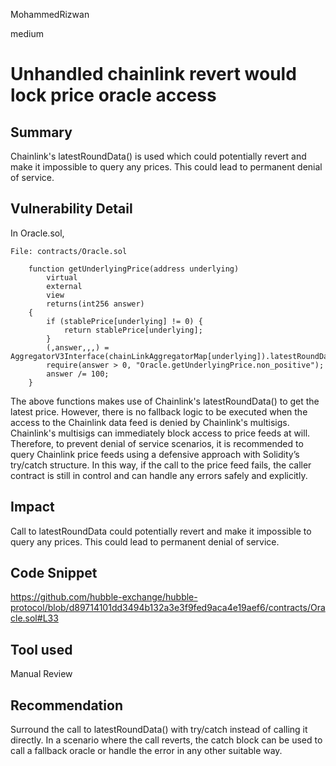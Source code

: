 MohammedRizwan

medium

# Unhandled chainlink revert would lock price oracle access

## Summary
Chainlink's latestRoundData() is used which could potentially revert and make it impossible to query any prices. This could lead to permanent denial of service.

## Vulnerability Detail
In Oracle.sol,

```Solidity
File: contracts/Oracle.sol

    function getUnderlyingPrice(address underlying)
        virtual
        external
        view
        returns(int256 answer)
    {
        if (stablePrice[underlying] != 0) {
            return stablePrice[underlying];
        }
        (,answer,,,) = AggregatorV3Interface(chainLinkAggregatorMap[underlying]).latestRoundData();
        require(answer > 0, "Oracle.getUnderlyingPrice.non_positive");
        answer /= 100;
    }
```

The above functions makes use of Chainlink's latestRoundData() to get the latest price. However, there is no fallback logic to be executed when the access to the Chainlink data feed is denied by Chainlink's multisigs. Chainlink's multisigs can immediately block access to price feeds at will. Therefore, to prevent denial of service scenarios, it is recommended to query Chainlink price feeds using a defensive approach with Solidity’s try/catch structure. In this way, if the call to the price feed fails, the caller contract is still in control and can handle any errors safely and explicitly.

## Impact
Call to latestRoundData could potentially revert and make it impossible to query any prices. This could lead to permanent denial of service.

## Code Snippet
https://github.com/hubble-exchange/hubble-protocol/blob/d89714101dd3494b132a3e3f9fed9aca4e19aef6/contracts/Oracle.sol#L33

## Tool used
Manual Review

## Recommendation
Surround the call to latestRoundData() with try/catch instead of calling it directly. In a scenario where the call reverts, the catch block can be used to call a fallback oracle or handle the error in any other suitable way.
